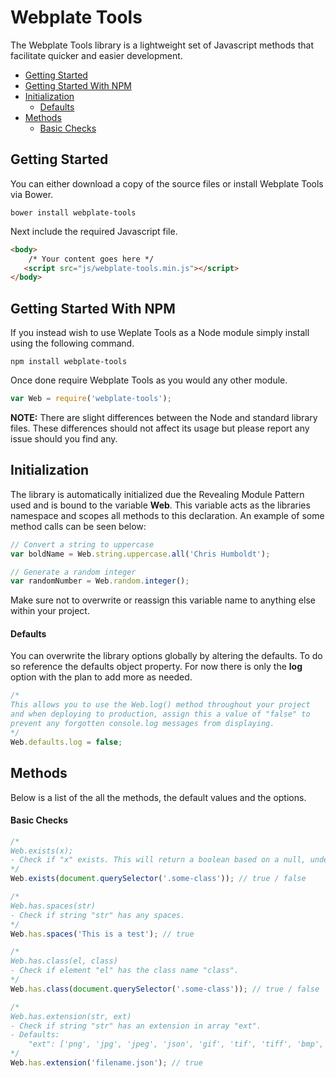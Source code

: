 # Webplate Tools
The Webplate Tools library is a lightweight set of Javascript methods that facilitate quicker and easier development.

* [Getting Started](#getting-started)
* [Getting Started With NPM](#getting-started-with-npm)
* [Initialization](#initialization)
	* [Defaults](#defaults)
* [Methods](#methods)
	* [Basic Checks](#basic-checks)

## Getting Started
You can either download a copy of the source files or install Webplate Tools via Bower.

```
bower install webplate-tools
```

Next include the required Javascript file.

```html
<body>
	/* Your content goes here */
   <script src="js/webplate-tools.min.js"></script>
</body>
```

## Getting Started With NPM
If you instead wish to use Weplate Tools as a Node module simply install using the following command.

```
npm install webplate-tools
```

Once done require Webplate Tools as you would any other module.

```javascript
var Web = require('webplate-tools');
```

**NOTE:** There are slight differences between the Node and standard library files. These differences should not affect its usage but please report any issue should you find any.

## Initialization
The library is automatically initialized due the Revealing Module Pattern used and is bound to the variable **Web**. This variable acts as the libraries namespace and scopes all methods to this declaration. An example of some method calls can be seen below:

```javascript
// Convert a string to uppercase
var boldName = Web.string.uppercase.all('Chris Humboldt');

// Generate a random integer
var randomNumber = Web.random.integer();
```

Make sure not to overwrite or reassign this variable name to anything else within your project.

#### Defaults
You can overwrite the library options globally by altering the defaults. To do so reference the defaults object property. For now there is only the **log** option with the plan to add more as needed.

```javascript
/*
This allows you to use the Web.log() method throughout your project
and when deploying to production, assign this a value of "false" to
prevent any forgotten console.log messages from displaying.
*/
Web.defaults.log = false;
```

## Methods
Below is a list of the all the methods, the default values and the options.

#### Basic Checks
```javascript
/*
Web.exists(x);
- Check if "x" exists. This will return a boolean based on a null, undefined and false check.
*/
Web.exists(document.querySelector('.some-class')); // true / false
```
```javascript
/*
Web.has.spaces(str)
- Check if string "str" has any spaces.
*/
Web.has.spaces('This is a test'); // true
```
```javascript
/*
Web.has.class(el, class)
- Check if element "el" has the class name "class".
*/
Web.has.class(document.querySelector('.some-class')); // true / false
```
```javascript
/*
Web.has.extension(str, ext)
- Check if string "str" has an extension in array "ext".
- Defaults:
	"ext": ['png', 'jpg', 'jpeg', 'json', 'gif', 'tif', 'tiff', 'bmp', 'doc', 'docx', 'xls', 'xlsx', 'pdf', 'txt', 'csv']
*/
Web.has.extension('filename.json'); // true
```

